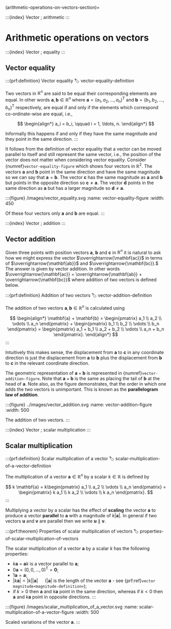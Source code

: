 (arithmetic-operations-on-vectors-section)=

:::{index} Vector ; arithmetic
:::

# Arithmetic operations on vectors

:::{index} Vector ; equality
:::

## Vector equality

:::{prf:definition} Vector equality
:label: vector-equality-definition

Two vectors in $\mathbb{R}^n$ are said to be equal their corresponding elements are equal. In other words $\mathbf{a},\mathbf{b}\in \mathbb{R}^n$ where  $\mathbf{a} = (a_1, a_2, \ldots, a_n)^\mathsf{T}$ and $\mathbf{b} = (b_1, b_2, \ldots, b_n)^\mathsf{T}$ respectively, are equal if and only if the elements which correspond co-ordinate-wise are equal, i.e.,

$$ \begin{align*}
    a_i = b_i, \qquad i = 1, \ldots, n.
\end{align*} $$

Informally this happens if and only if they have the same magnitude and they point in the same direction.
:::

It follows from the definition of vector equality that a vector can be moved parallel to itself and still represent the same vector, i.e., the position of the vector does not matter when considering vector equality. Consider {numref}`vector-equality-figure` which shows four vectors in $\mathbb{R}^2$. The vectors $\mathbf{a}$ and $\mathbf{b}$ point in the same direction and have the same magnitude so we can say that $\mathbf{a}=\mathbf{b}$. The vector $\mathbf{c}$ has the same magnitude as $\mathbf{a}$ and $\mathbf{b}$ but points in the opposite direction so $\mathbf{c}\neq \mathbf{a}$. The vector $\mathbf{d}$ points in the same direction as $\mathbf{a}$ but has a larger magnitude so $\mathbf{d} \neq \mathbf{a}$.

:::{figure} /images/vector_equality.svg
:name: vector-equality-figure
:width: 450

Of these four vectors only $\mathbf{a}$ and $\mathbf{b}$ are equal.
:::

:::{index} Vector ; addition
:::

## Vector addition

Given three points with position vectors $\mathbf{a}$, $\mathbf{b}$ and $\mathbf{c}$ in $\mathbb{R}^n$ it is natural to ask how we might express the vector $\overrightarrow{\mathbf{ac}}$ in terms of $\overrightarrow{\mathbf{ab}}$ and $\overrightarrow{\mathbf{bc}}.$ The answer is given by vector addition. In other words $\overrightarrow{\mathbf{ac}} = \overrightarrow{\mathbf{ab}} + \overrightarrow{\mathbf{bc}}$ where addition of two vectors is defined below.

:::{prf:definition} Addition of two vectors
:label: vector-addition-definition

The addition of two vectors $\mathbf{a},\mathbf{b}\in\mathbb{R}^n$ is calculated using

$$ \begin{align*}
    \mathbf{a} + \mathbf{b} = 
    \begin{pmatrix} a_1 \\ a_2 \\ \vdots \\ a_n \end{pmatrix} + 
    \begin{pmatrix} b_1 \\ b_2 \\ \vdots \\ b_n \end{pmatrix} =
    \begin{pmatrix} a_1 + b_1 \\ a_2 + b_2 \\ \vdots \\ a_n + b_n \end{pmatrix}.
\end{align*} $$
:::

Intuitively this makes sense, the displacement from $\mathbf{a}$ to $\mathbf{c}$ in any coordinate direction is just the displacement from $\mathbf{a}$ to $\mathbf{b}$ plus the displacement from $\mathbf{b}$ to $\mathbf{c}$ in the relevant coordinate direction.

The geometric representation of $\mathbf{a}+\mathbf{b}$ is represented in {numref}`vector-addition-figure`. Note that $\mathbf{a}+\mathbf{b}$ is the same as placing the tail of $\mathbf{b}$ at the head of $\mathbf{a}$. Note also, as the figure demonstrates, that the order in which one adds the two vectors is unimportant. This is known as the **parallelogram law of addition**.

:::{figure} ../images/vector_addition.svg
:name: vector-addition-figure
:width: 500

The addition of two vectors.
:::

:::{index} Vector ; scalar multiplication
:::

## Scalar multiplication

:::{prf:definition} Scalar multiplication of a vector
:label: scalar-multiplication-of-a-vector-definition

The multiplication of a vector $\mathbf{a}\in \mathbb{R}^n$ by a scalar $k \in \mathbb{R}$ is defined by

$$ k \mathbf{a} = k\begin{pmatrix} a_1 \\ a_2 \\ \vdots \\ a_n \end{pmatrix} =
\begin{pmatrix} k a_1 \\ k a_2 \\ \vdots \\ k a_n \end{pmatrix}. $$
:::

Multiplying a vector by a scalar has the effect of **scaling** the vector $\mathbf{a}$ to produce a vector **parallel** to $\mathbf{a}$ with a magnitude of $k|\mathbf{a}|$. In general if two vectors $\mathbf{u}$ and $\mathbf{v}$ are parallel then we write $\mathbf{u} \parallel \mathbf{v}$.

:::{prf:theorem} Properties of scalar multiplication of vectors
:label: properties-of-scalar-multiplication-of-vectors

The scalar multiplication of a vector $\mathbf{a}$ by a scalar $k$ has the following properties:

- $k\mathbf{a}$ = $\mathbf{a}k$  is a vector parallel to $\mathbf{a}$;
- $0\mathbf{a} = (0, 0, \ldots, 0)^\mathsf{T} = \mathbf{0}$;
- $1\mathbf{a} = \mathbf{a}$;
- $|k\mathbf{a}| = |k||\mathbf{a}|$ &emsp; ($|\mathbf{a}|$ is the length of the vector $\mathbf{a}$ - see {prf:ref}`vector magnitude<magnitude-definition>`);
- if $k>0$ then $\mathbf{a}$ and $k\mathbf{a}$ point in the same direction, whereas if $k<0$ then $\mathbf{a}$ and $k\mathbf{a}$ point in opposite directions.
:::

:::{figure} /images/scalar_multiplication_of_a_vector.svg
:name: scalar-multiplication-of-a-vector-figure
:width: 500

Scaled variations of the vector $\mathbf{a}$.
:::
